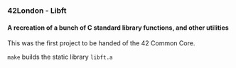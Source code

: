### 42London - Libft
#### A recreation of a bunch of C standard library functions, and other utilities

This was the first project to be handed of the 42 Common Core. 

`make` builds the static library `libft.a` 
